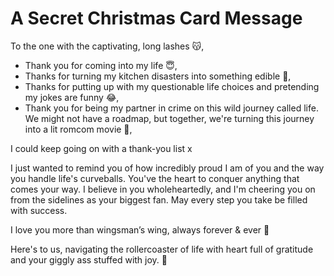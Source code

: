 # A Secret Christmas Card Message

To the one with the captivating, long lashes 😽,

- Thank you for coming into my life 😇,
- Thanks for turning my kitchen disasters into something edible 🤭,
- Thanks for putting up with my questionable life choices and pretending my jokes are funny 😂,
- Thank you for being my partner in crime on this wild journey called life. We might not have a roadmap, but together, we're turning this journey into a lit romcom movie 🥰,

I could keep going on with a thank-you list x

I just wanted to remind you of how incredibly proud I am of you and the way you handle life's curveballs. You've the heart to conquer anything that comes your way. I believe in you wholeheartedly, and I'm cheering you on from the sidelines as your biggest fan. May every step you take be filled with success.

I love you more than wingsman’s wing, always forever & ever 💖

Here's to us, navigating the rollercoaster of life with heart full of gratitude and your giggly ass stuffed with joy. 👀
